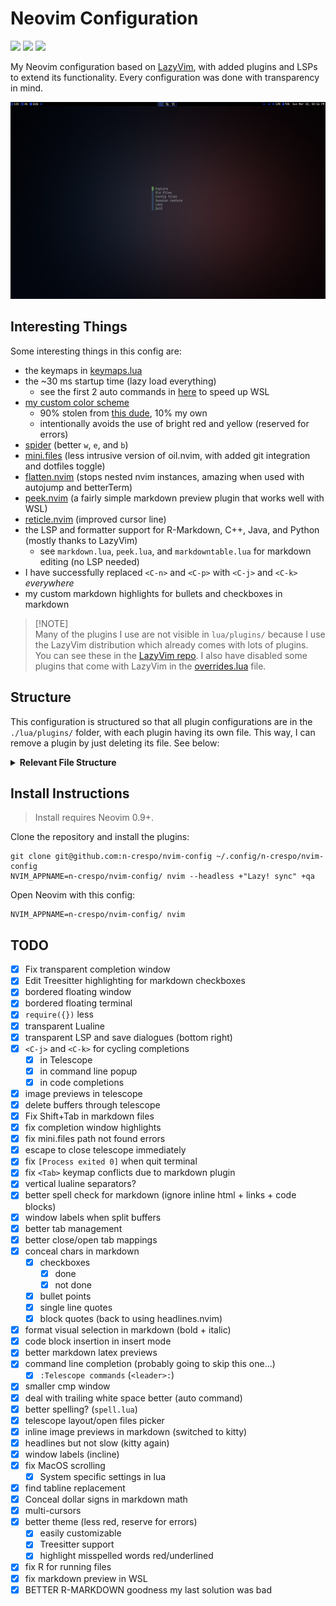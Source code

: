 # Neovim Configuration

<a href="https://dotfyle.com/n-crespo/nvim-config"><img src="https://dotfyle.com/n-crespo/nvim-config/badges/plugins?style=flat" /></a>
<a href="https://dotfyle.com/n-crespo/nvim-config"><img src="https://dotfyle.com/n-crespo/nvim-config/badges/leaderkey?style=flat" /></a>
<a href="https://dotfyle.com/n-crespo/nvim-config"><img src="https://dotfyle.com/n-crespo/nvim-config/badges/plugin-manager?style=flat" /></a>

My Neovim configuration based on [LazyVim](https://www.lazyvim.org), with added plugins and LSPs to extend its
functionality. Every configuration was done with transparency in mind.

![start screen](./images/image.png)

## Interesting Things

Some interesting things in this config are:

- the keymaps in [keymaps.lua](./lua/config/keymaps.lua)
- the ~30 ms startup time (lazy load everything)
  - see the first 2 auto commands in [here](./lua/config/autocmds.lua) to speed up WSL
- [my custom color scheme](./colors/macro.lua)
  - 90% stolen from [this dude](https://github.com/Bekaboo/nvim/blob/master/colors/macro.lua), 10% my own
  - intentionally avoids the use of bright red and yellow (reserved for errors)
- [spider](https://github.com/chrisgrieser/nvim-spider) (better `w`, `e`, and `b`)
- [mini.files](https://github.com/echasnovski/mini.files) (less intrusive version of oil.nvim, with added git integration and dotfiles toggle)
- [flatten.nvim](https://github.com/willothy/flatten.nvim) (stops nested nvim instances, amazing when used with autojump and betterTerm)
- [peek.nvim](https://github.com/toppair/peek.nvim) (a fairly simple markdown preview plugin that works well with WSL)
- [reticle.nvim](https://github.com/tummetott/reticle.nvim) (improved cursor line)
- the LSP and formatter support for R-Markdown, C++, Java, and Python (mostly thanks to LazyVim)
  - see `markdown.lua`, `peek.lua`, and `markdowntable.lua` for markdown editing (no LSP needed)
- I have successfully replaced `<C-n>` and `<C-p>` with `<C-j>` and `<C-k>` _everywhere_
- my custom markdown highlights for bullets and checkboxes in markdown

> [!NOTE]\
> Many of the plugins I use are not visible in `lua/plugins/` because I use the
> LazyVim distribution which already comes with lots of plugins. You can see
> these in the [LazyVim repo](https://github.com/LazyVim/LazyVim). I also have disabled some plugins that come with
> LazyVim in the [overrides.lua](./lua/plugins/overrides.lua) file.

## Structure

This configuration is structured so that all plugin configurations are in the
`./lua/plugins/` folder, with each plugin having its own file. This way, I can
remove a plugin by just deleting its file. See below:

<details>
  <summary><b>Relevant File Structure</b></summary>

```
 .
├──  after
│  ├──  ftplugin
│  │  └──  {filetype}.lua
│  └──  queries
│     └──  markdown
│        └──  highlights.scm
├──  colors
│  └──  macro.lua
├──  lua
│  ├──  config
│  │  ├──  autocmds.lua
│  │  ├──  keymaps.lua
│  │  ├──  lazy.lua
│  │  └──  options.lua
│  └──  plugins
│     └──  {plugin}.lua
├──  queries
│  └──  markdown
│     └──  textobjects.scm
├──  syntax
│  ├──  markdown.vim
│  └──  qf.vim
├──  init.lua
└──  README.md
```

</details>

## Install Instructions

> Install requires Neovim 0.9+.

Clone the repository and install the plugins:

```
git clone git@github.com:n-crespo/nvim-config ~/.config/n-crespo/nvim-config
NVIM_APPNAME=n-crespo/nvim-config/ nvim --headless +"Lazy! sync" +qa
```

Open Neovim with this config:

```
NVIM_APPNAME=n-crespo/nvim-config/ nvim
```

## TODO

- [x] Fix transparent completion window
- [x] Edit Treesitter highlighting for markdown checkboxes
- [x] bordered floating window
- [x] bordered floating terminal
- [x] `require({})` less
- [x] transparent Lualine
- [x] transparent LSP and save dialogues (bottom right)
- [x] `<C-j>` and `<C-k>` for cycling completions
  - [x] in Telescope
  - [x] in command line popup
  - [x] in code completions
- [x] image previews in telescope
- [x] delete buffers through telescope
- [x] Fix Shift+Tab in markdown files
- [x] fix completion window highlights
- [x] fix mini.files path not found errors
- [x] escape to close telescope immediately
- [x] fix `[Process exited 0]` when quit terminal
- [x] fix `<Tab>` keymap conflicts due to markdown plugin
- [x] vertical lualine separators?
- [x] better spell check for markdown (ignore inline html + links + code blocks)
- [x] window labels when split buffers
- [x] better tab management
- [x] better close/open tab mappings
- [x] conceal chars in markdown
  - [x] checkboxes
    - [x] done
    - [x] not done
  - [x] bullet points
  - [x] single line quotes
  - [x] block quotes (back to using headlines.nvim)
- [x] format visual selection in markdown (bold + italic)
- [x] code block insertion in insert mode
- [x] better markdown latex previews
- [x] command line completion (probably going to skip this one...)
  - [x] `:Telescope commands` (`<leader>:`)
- [x] smaller cmp window
- [x] deal with trailing white space better (auto command)
- [x] better spelling? (`spell.lua`)
- [x] telescope layout/open files picker
- [x] inline image previews in markdown (switched to kitty)
- [x] headlines but not slow (kitty again)
- [x] window labels (incline)
- [x] fix MacOS scrolling
  - [x] System specific settings in lua
- [x] find tabline replacement
- [x] Conceal dollar signs in markdown math
- [x] multi-cursors
- [x] better theme (less red, reserve for errors)
  - [x] easily customizable
  - [x] Treesitter support
  - [x] highlight misspelled words red/underlined
- [x] fix R for running files
- [x] fix markdown preview in WSL
- [x] BETTER R-MARKDOWN goodness my last solution was bad
